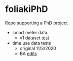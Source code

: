# foliakiPhD
Repo supporting a PhD project

 * smart meter data
   * v1 dataset [test](https://cfsotago.github.io/foliakiPhD/smartMeter/tongaSmartMeterData.html)
 * time use data tests
   * original 11/3/2020
   * BA [edits](https://cfsotago.github.io/foliakiPhD/timeUse/Weekdays-TUD-analysis_BA.html) 
